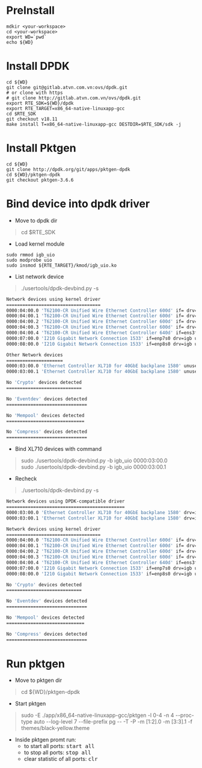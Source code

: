 # PreInstall
```
mdkir <your-workspace>
cd <your-workspace>
export WD=`pwd`
echo ${WD}
```

# Install DPDK
```
cd ${WD}
git clone git@gitlab.atvn.com.vn:ovs/dpdk.git
# or clone with https
# git clone http://gitlab.atvn.com.vn/ovs/dpdk.git
export RTE_SDK=${WD}/dpdk
export RTE_TARGET=x86_64-native-linuxapp-gcc
cd $RTE_SDK
git checkout v18.11
make install T=x86_64-native-linuxapp-gcc DESTDIR=$RTE_SDK/sdk -j
```

# Install Pktgen
```
cd ${WD}
git clone http://dpdk.org/git/apps/pktgen-dpdk
cd ${WD}/pktgen-dpdk
git checkout pktgen-3.6.6

```

# Bind device into dpdk driver
* Move to dpdk dir
 > cd $RTE_SDK
* Load kernel module
```
sudo rmmod igb_uio
sudo modprobe uio 
sudo insmod ${RTE_TARGET}/kmod/igb_uio.ko
```
* List network device
 > ./usertools/dpdk-devbind.py -s
 
```bash
Network devices using kernel driver
===================================
0000:04:00.0 'T62100-CR Unified Wire Ethernet Controller 600d' if= drv=cxgb4 unused=igb_uio 
0000:04:00.1 'T62100-CR Unified Wire Ethernet Controller 600d' if= drv=cxgb4 unused=igb_uio 
0000:04:00.2 'T62100-CR Unified Wire Ethernet Controller 600d' if= drv=cxgb4 unused=igb_uio 
0000:04:00.3 'T62100-CR Unified Wire Ethernet Controller 600d' if= drv=cxgb4 unused=igb_uio 
0000:04:00.4 'T62100-CR Unified Wire Ethernet Controller 640d' if=ens3f4,ens3f4d1 drv=cxgb4 unused=igb_uio 
0000:07:00.0 'I210 Gigabit Network Connection 1533' if=enp7s0 drv=igb unused=igb_uio *Active*
0000:08:00.0 'I210 Gigabit Network Connection 1533' if=enp8s0 drv=igb unused=igb_uio *Active*

Other Network devices
=====================
0000:03:00.0 'Ethernet Controller XL710 for 40GbE backplane 1580' unused=i40e,igb_uio
0000:03:00.1 'Ethernet Controller XL710 for 40GbE backplane 1580' unused=i40e,igb_uio

No 'Crypto' devices detected
============================

No 'Eventdev' devices detected
==============================

No 'Mempool' devices detected
=============================

No 'Compress' devices detected
==============================
```

* Bind XL710 devices with command 
> sudo ./usertools/dpdk-devbind.py -b igb_uio 0000:03:00.0  
> sudo ./usertools/dpdk-devbind.py -b igb_uio 0000:03:00.1
  
* Recheck
> ./usertools/dpdk-devbind.py -s

```bash
Network devices using DPDK-compatible driver
============================================
0000:03:00.0 'Ethernet Controller XL710 for 40GbE backplane 1580' drv=igb_uio unused=i40e
0000:03:00.1 'Ethernet Controller XL710 for 40GbE backplane 1580' drv=igb_uio unused=i40e

Network devices using kernel driver
===================================
0000:04:00.0 'T62100-CR Unified Wire Ethernet Controller 600d' if= drv=cxgb4 unused=igb_uio 
0000:04:00.1 'T62100-CR Unified Wire Ethernet Controller 600d' if= drv=cxgb4 unused=igb_uio 
0000:04:00.2 'T62100-CR Unified Wire Ethernet Controller 600d' if= drv=cxgb4 unused=igb_uio 
0000:04:00.3 'T62100-CR Unified Wire Ethernet Controller 600d' if= drv=cxgb4 unused=igb_uio 
0000:04:00.4 'T62100-CR Unified Wire Ethernet Controller 640d' if=ens3f4,ens3f4d1 drv=cxgb4 unused=igb_uio 
0000:07:00.0 'I210 Gigabit Network Connection 1533' if=enp7s0 drv=igb unused=igb_uio *Active*
0000:08:00.0 'I210 Gigabit Network Connection 1533' if=enp8s0 drv=igb unused=igb_uio *Active*

No 'Crypto' devices detected
============================

No 'Eventdev' devices detected
==============================

No 'Mempool' devices detected
=============================

No 'Compress' devices detected
==============================

```

# Run pktgen
* Move to pktgen dir
> cd ${WD}/pktgen-dpdk
* Start pktgen
> sudo -E ./app/x86_64-native-linuxapp-gcc/pktgen -l 0-4 -n 4 --proc-type auto --log-level 7 --file-prefix pg -- -T -P -m [1:2].0 -m [3:3].1 -f themes/black-yellow.theme 
* Inside pktgen promt run:
  * to start all ports: <kbd>start all</kbd>
  * to stop all ports:  <kbd>stop all </kbd>
  * clear statistic of all ports: <kbd>clr</kbd>

